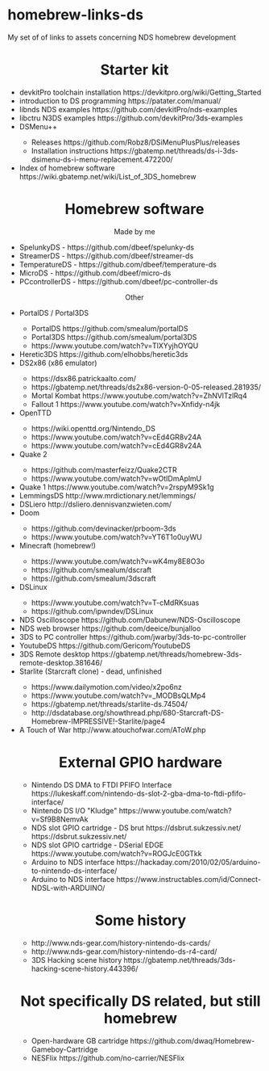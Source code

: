# homebrew-links-ds
My set of of links to assets concerning NDS homebrew development

<h1 align="center"> Starter kit </h1>

<ul>
  
  <li> devkitPro toolchain installation https://devkitpro.org/wiki/Getting_Started </li>
  <li> introduction to DS programming https://patater.com/manual/ </li>
  <li> libnds NDS examples https://github.com/devkitPro/nds-examples</li>
  <li> libctru N3DS examples https://github.com/devkitPro/3ds-examples </li>
  <li> DSMenu++ </li>
  <ul>
  
  <li> Releases https://github.com/Robz8/DSiMenuPlusPlus/releases </li>
  <li> Installation instructions https://gbatemp.net/threads/ds-i-3ds-dsimenu-ds-i-menu-replacement.472200/ </li> 
  
  </ul>
  
  <li> Index of homebrew software https://wiki.gbatemp.net/wiki/List_of_3DS_homebrew </li>
 
  
</ul>

<h1 align="center"> Homebrew software </h1>

<p align="center"> Made by me </p> 

<ul> 
  
  <li> SpelunkyDS - https://github.com/dbeef/spelunky-ds </li>
  <li> StreamerDS - https://github.com/dbeef/streamer-ds </li>
  <li> TemperatureDS - https://github.com/dbeef/temperature-ds </li>
  <li> MicroDS - https://github.com/dbeef/micro-ds </li>
  <li> PCcontrollerDS - https://github.com/dbeef/pc-controller-ds </li>
  
</ul>

<p align="center"> Other </p>

<ul>

  <li> PortalDS / Portal3DS </li>
  <ul>
    <li> PortalDS https://github.com/smealum/portalDS </li>
    <li> Portal3DS https://github.com/smealum/portal3DS </li>
    <li> https://www.youtube.com/watch?v=TlXYyjhOYQU </li>
  </ul>
  
  <li> Heretic3DS https://github.com/elhobbs/heretic3ds </li>
  <li> DS2x86 (x86 emulator)</li>
  
  <ul>
    <li> https://dsx86.patrickaalto.com/ </li>
    <li> https://gbatemp.net/threads/ds2x86-version-0-05-released.281935/ </li>
    <li> Mortal Kombat https://www.youtube.com/watch?v=ZhNVlTzlRq4 </li>
    <li> Fallout 1 https://www.youtube.com/watch?v=Xnfidy-n4jk </li>
  </ul>

  <li> OpenTTD </li>
  <ul>
    <li> https://wiki.openttd.org/Nintendo_DS </li>
    <li> https://www.youtube.com/watch?v=cEd4GR8v24A </li>
    <li> https://www.youtube.com/watch?v=cEd4GR8v24A </li>
  </ul>

  <li> Quake 2 </li>
  <ul>
    <li> https://github.com/masterfeizz/Quake2CTR </li>
    <li> https://www.youtube.com/watch?v=wOtIDmAplmU </li>
  </ul>

  <li> Quake 1 https://www.youtube.com/watch?v=2rspyM9Sk1g</li>
  <li> LemmingsDS http://www.mrdictionary.net/lemmings/ </li>
  <li> DSLiero http://dsliero.dennisvanzwieten.com/ </li>
  
  <li> Doom </li>
  <ul>
    <li> https://github.com/devinacker/prboom-3ds </li>
    <li> https://www.youtube.com/watch?v=YT6T1o0uyWU </li>
  </ul>
  
  <li> Minecraft (homebrew!) </li>
  <ul>
    <li> https://www.youtube.com/watch?v=wK4my8E8O3o </li>
    <li> https://github.com/smealum/dscraft </li>
    <li> https://github.com/smealum/3dscraft </li>
  </ul>
  
  <li> DSLinux </li>
 
  <ul>
    <li> https://www.youtube.com/watch?v=T-cMdRKsuas </li>
    <li> https://github.com/ipwndev/DSLinux </li>
  </ul>

  <li> NDS Oscilloscope https://github.com/Dabunew/NDS-Oscilloscope </li>
  <li> NDS web browser https://github.com/deeice/bunjalloo</li>
  <li> 3DS to PC controller https://github.com/jwarby/3ds-to-pc-controller </li>
  <li> YoutubeDS https://github.com/Gericom/YoutubeDS </li>
  <li> 3DS Remote desktop https://gbatemp.net/threads/homebrew-3ds-remote-desktop.381646/ </li>
  
  <li> Starlite (Starcraft clone) - dead, unfinished </li>
  <ul>
    <li> https://www.dailymotion.com/video/x2po6nz </li>
    <li> https://www.youtube.com/watch?v=_MODBsQLMp4 </li>
    <li> https://gbatemp.net/threads/starlite-ds.74504/ </li>
    <li> http://dsdatabase.org/showthread.php/680-Starcraft-DS-Homebrew-IMPRESSIVE!-Starlite/page4 </li>
  </ul>

  <li> A Touch of War http://www.atouchofwar.com/AToW.php </li>

<h1 align="center"> External GPIO hardware </h1>

<ul>
  
  <li> Nintendo DS DMA to FTDI PFIFO Interface https://lukeskaff.com/nintendo-ds-slot-2-gba-dma-to-ftdi-pfifo-interface/ </li>
  <li> Nintendo DS I/O "Kludge" https://www.youtube.com/watch?v=Sf9B8NemvAk </li>
  <li> NDS slot GPIO cartridge - DS brut https://dsbrut.sukzessiv.net/ https://dsbrut.sukzessiv.net/ </li>
  <li> NDS slot GPIO cartridge - DSerial EDGE  https://www.youtube.com/watch?v=ROGJcE0GTkk </li>
  <li> Arduino to NDS interface https://hackaday.com/2010/02/05/arduino-to-nintendo-ds-interface/ </li>
  <li> Arduino to NDS interface https://www.instructables.com/id/Connect-NDSL-with-ARDUINO/ </li>

</ul>

<h1 align="center"> Some history </h1>

<ul>
  <li> http://www.nds-gear.com/history-nintendo-ds-cards/ </li>
  <li> http://www.nds-gear.com/history-nintendo-ds-r4-card/ </li>   
  <li> 3DS Hacking scene history https://gbatemp.net/threads/3ds-hacking-scene-history.443396/ </li>
  
</ul>

<h1 align="center"> Not specifically DS related, but still homebrew </h1>

<ul>
  
  <li> Open-hardware GB cartridge https://github.com/dwaq/Homebrew-Gameboy-Cartridge</li>
  <li> NESFlix https://github.com/no-carrier/NESFlix </li>
</ul>
